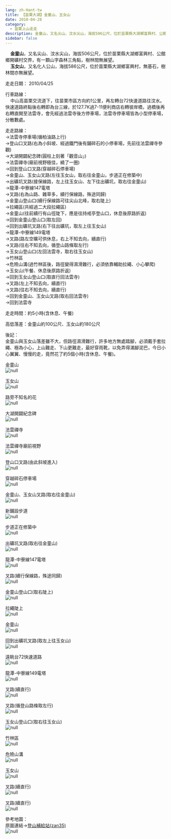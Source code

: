 ```yaml
---
lang: zh-Hant-tw
title: 【苗栗大湖】金童山、玉女山
date: 2010-04-28
category: 
  - 苗栗上山走走
description: 金童山，又名尖山、汶水尖山，海拔506公尺，位於苗栗縣大湖鄉富興村、公館鄉開礦村交界，有一顆山字森林三角點，樹林間無展望。 玉女山，又名化人公山，海拔586公尺，位於苗栗縣大湖鄉富興村，無基石，樹林間亦無展望。
sidebar: false
---
```


    **金童山**，又名尖山、汶水尖山，海拔506公尺，位於苗栗縣大湖鄉富興村、公館鄉開礦村交界，有一顆山字森林三角點，樹林間無展望。  
    **玉女山**，又名化人公山，海拔586公尺，位於苗栗縣大湖鄉富興村，無基石，樹林間亦無展望。

走走日期： 2010/04/25

行車路線：  
    中山高苗栗交流道下，往苗栗市區方向約1公里，再左轉台72快速道路往汶水。快速道路終點後右轉即為台三線，於127.7K過7-11便利商店右轉彼岸橋，過橋後再右轉直開至法雲寺，會先經過法雲寺後方停車場，法雲寺停車場皆為小型停車場，分散數處。

走走路線：  
→法雲寺停車場(循柏油路上行)  
→登山口叉路(右為小斜坡、經過鐵門後有鋪碎石的小停車場，先前往法雲禪寺參觀)  
→大湖開闢紀念碑(圓柱上刻著「觀音山」)  
→法雲禪寺(廟前視野極佳，繞了一圈)  
→回到登山口叉路(穿越碎石停車場)  
→金童山、玉女山叉路(左往玉女山，取右往金童山，步道正在修築中)  
→出礦坑叉路(接保線路，左上往玉女山、左下往出礦坑，取右往金童山)  
→龍潭-中寮線147電塔  
→叉路(右為山路、雜草多，續行保線路，殊途同歸)  
→金童山登山口(續行保線路可往尖山北峰，取右陡上)  
→拉繩區(共經過二大段拉繩區)  
→金童山(往前續行有山徑陡下，應是往持戒亭登山口，休息後原路折返)  
→回到金童山登山口(取左回)  
→回到出礦坑叉路(右下往出礦坑，取左上往玉女山)  
→龍潭-中寮線149電塔  
→叉路(路左空曠可供休息，右上不知去向，續直行)  
→叉路(往右不知去向，循登山路條取左行)  
→玉女山登山口(左回法雲寺，取右往玉女山)  
→竹林區  
→危險山溝(過竹林區後，路徑變得濕滑難行，必須依靠輔助拉繩、小心攀爬)  
→玉女山(午餐、休息後原路折返)  
→回到玉女山登山口(取直行回法雲寺)  
→叉路(左上不知去向，續直行)  
→叉路(往右不知去向，續直行)  
→回到金童山、玉女山叉路(取右回法雲寺)  
→回到法雲寺

走走時間：約5小時(含休息、午餐)

高低落差：金童山約100公尺、玉女山約180公尺

後記：  
金童山與玉女山落差雖不大，但路徑濕滑難行，許多地方無處踏腳，必須戴手套拉繩、極為小心，上山難走、下山更難走，最好穿雨靴，以免弄得滿腳泥巴，今日小心翼翼、慢慢的走，竟然花了約5個小時(含休息、午餐)。

  
金童山  
![null](image/152127405_l.jpg)

玉女山  
![null](image/152127411_l.jpg)

路旁不知名的花  
![null](image/152126667_l.jpg)

大湖開闢紀念碑  
![null](image/152126697_l.jpg)

法雲禪寺  
![null](image/152126771_l.jpg)

法雲禪寺廟前視野  
![null](image/152126814_l.jpg)

登山口叉路(由此斜坡進入)  
![null](image/152126829_l.jpg)

穿越碎石停車場  
![null](image/152126881_l.jpg)

金童山、玉女山叉路(取右往金童山)  
![null](image/152126977_l.jpg)

新鋪設步道  
![null](image/152126994_l.jpg)

步道正在修築中  
![null](image/152127003_l.jpg)

出礦坑叉路(取右往金童山)  
![null](image/152127012_l.jpg)

龍潭-中寮線147電塔  
![null](image/152127021_l.jpg)

叉路(續行保線路，殊途同歸)  
![null](image/152127028_l.jpg)

金童山登山口(取右陡上)  
![null](image/152127072_l.jpg)

拉繩陡上  
![null](image/152127086_l.jpg)

金童山  
![null](image/152127095_l.jpg)

回到出礦坑叉路(取左上往玉女山)  
![null](image/152127132_l.jpg)

遠眺台72快速道路  
![null](image/152127176_l.jpg)

龍潭-中寮線149電塔  
![null](image/152127185_l.jpg)

叉路(續直行)  
![null](image/152127196_l.jpg)

叉路(循登山路條取左行)  
![null](image/152127235_l.jpg)

玉女山登山口(取右往玉女山)  
![null](image/152127280_l.jpg)

竹林區  
![null](image/152127305_l.jpg)

危險山溝  
![null](image/152127318_l.jpg)

玉女山  
![null](image/152127328_l.jpg)

叉路(續直行)  
![null](image/152127349_l.jpg)

叉路(續直行)  
![null](image/152127399_l.jpg)

參考地圖：  
原圖連結→[登山補給站(zan35)](http://www.keepon.com.tw/ActiveSite/Article/One.asp?ArticleID=13501)  
![null](image/152128211_l.jpg)
